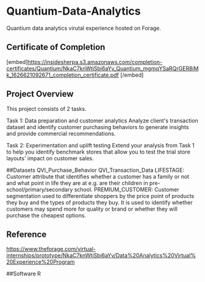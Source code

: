 # Quantium-Data-Analytics
Quantium data analytics virutal experience hosted on Forage.

## Certificate of Completion </hr>
[embed]https://insidesherpa.s3.amazonaws.com/completion-certificates/Quantium/NkaC7knWtjSbi6aYv_Quantium_mgmqYSaRQrGER8iMk_1626621092671_completion_certificate.pdf [/embed]

## Project Overview </hr>
This project consists of 2 tasks.

Task 1: Data preparation and customer analytics
Analyze client's transaction dataset and identify customer purchasing behaviors to generate insights and provide commercial recommendations.

Task 2: Experimentation and uplift testing
Extend your analysis from Task 1 to help you identify benchmark stores that allow you to test the trial store layouts' impact on customer sales.

##Datasets </hr>
QVI_Purchase_Behavior
QVI_Transaction_Data
LIFESTAGE: Customer attribute that identifies whether a customer has a family or not and what point in life they are at e.g. are their children in pre-school/primary/secondary school.
PREMIUM_CUSTOMER: Customer segmentation used to differentiate shoppers by the price point of products they buy and the types of products they buy. It is used to identify whether customers may spend more for quality or brand or whether they will purchase the cheapest options.

## Reference </hr>
https://www.theforage.com/virtual-internships/prototype/NkaC7knWtjSbi6aYv/Data%20Analytics%20Virtual%20Experience%20Program

##Software </hr>
R
